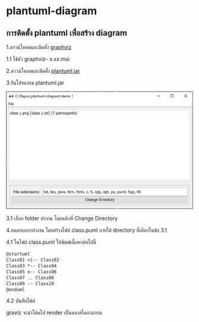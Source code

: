 # plantuml-diagram

 ## การติดตั้ง plantuml  เพื่อสร้าง diagram

1.ดาวน์โหลดและติดตั้ง [graphviz](https://graphviz.gitlab.io/_pages/Download/Download_windows.html)

1.1 ใช้ตัว graphviz- x.xx.msi

2.ดาวน์โหลดและติดตั้ง [plantuml.jar](http://sourceforge.net/projects/plantuml/files/plantuml.jar/download)

3.รันโปรแกรม plantuml.jar

![](./pictures/picture-01.png)

3.1 เลือก folder ทำงาน โดยคลิกที่
 Change Directory

4.ทดสอบการทำงาน โดยสร้างไฟล์ class.puml ภายใต้ directory ที่เลือกในข้อ 3.1

4.1 ในไฟล์ class.puml  ให้พิมพ์เนื้อหาต่อไปนี้

``` 
@startuml
Class01 <|-- Class02
Class03 *-- Class04
Class05 o-- Class06
Class07 .. Class08
Class09 -- Class10
@enduml
```
4.2 บันทึกไฟล์ 

graviz จะนำโค้ดไป render เป็นคลาสไดอะแกรม 
